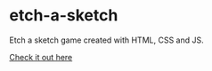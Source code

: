 # etch-a-sketch
Etch a sketch game created with HTML, CSS and JS.

[Check it out here](https://itsaissa.github.io/etch-a-sketch/)
